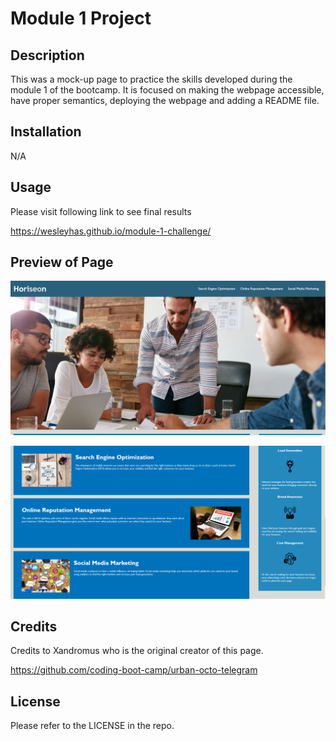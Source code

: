 # Module 1 Project

## Description

This was a mock-up page to practice the skills developed during the module 1 of the bootcamp. It is focused on making the webpage accessible, have proper semantics, deploying the webpage and adding a README file.

## Installation

N/A

## Usage

Please visit following link to see final results 

https://wesleyhas.github.io/module-1-challenge/

## Preview of Page

![Screentshot 1](./assets/images/page-preview-1.png)

![Screentshot 2](./assets/images/page-preview-2.png)

## Credits

Credits to Xandromus who is the original creator of this page.

https://github.com/coding-boot-camp/urban-octo-telegram

## License

Please refer to the LICENSE in the repo.